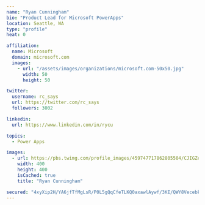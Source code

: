 ```yaml
---
name: "Ryan Cunningham"
bio: "Product Lead for Microsoft PowerApps"
location: Seattle, WA
type: "profile"
heat: 0

affiliation:
  name: Microsoft
  domain: microsoft.com
  images:
    - url: "/assets/images/organizations/microsoft.com-50x50.jpg"
      width: 50
      height: 50

twitter:
  username: rc_says
  url: https://twitter.com/rc_says
  followers: 3002

linkedin:
  url: https://www.linkedin.com/in/rycu

topics:
  - Power Apps

images:
  - url: https://pbs.twimg.com/profile_images/459747717862805504/CJIGZejd_400x400.png
    width: 400
    height: 400
    isCached: true
    title: "Ryan Cunningham"

secured: "4xyXip2H/YA6jfTfMgLsR/P0L5gQqCfeTLKQ0axawlAywf/3KE/QWY8VecebkrFRYwH/bp9l7U7u2y2dmrnmp1QNjmgfNnlGzjfCEvoo6cxqQp/mOiCUTJZ6l91a13c5NIbT7LhghJgdCaKndsnoJ87gdefyh1m3OKQLLSAH27pvJME6x8r6ph/nwIL1QrUkJhNSPK/Ewoe9LHhtIWJoNji/da/fALake3sXjWfAuDwlCNs61r5F0jibD0div8SkBXEsBEB6L1/WwxcbT1Z2ZKZ1F5OpNbyBg1BJme+ONS8q+F0tK97bARjR4a8MuxY7XOfGHOZ8JHDRvSmKPN4rqIPkKh2tsUkUde2dnEiMA1mM/srGlol/Mwt29ZKki+LiKQbGxzEXMEFpY38vGZYTlHOkhMgMeqck5at1WW+ZzgI=;rM+Krx5c+j16pah5qlsyJQ=="
---
```


